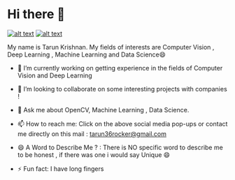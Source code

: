 # Hi there 👋
[![alt text][2.1]][2]
[![alt text][6.1]][6]

[2.1]: http://i.imgur.com/P3YfQoD.png (facebook icon with padding)
[6.1]: http://i.imgur.com/0o48UoR.png (github icon with padding)
[2]: https://www.facebook.com/profile.php?id=100009645905136
[6]: https://github.com/tarun36rocker
My name is Tarun Krishnan. My fields of interests are Computer Vision , Deep Learning , Machine Learning and Data Science😄 

<!--
**tarun36rocker/tarun36rocker** is a ✨ _special_ ✨ repository because its `README.md` (this file) appears on your GitHub profile.

Here are some ideas to get you started:
-->
- 🔭 I’m currently working on getting experience in the fields of Computer Vision and Deep Learning

- 👯 I’m looking to collaborate on some interesting projects with companies !

- 💬 Ask me about OpenCV, Machine Learning , Data Science.

- 📫 How to reach me: Click on the above social media pop-ups or contact me directly on this mail : tarun36rocker@gmail.com

- 😄 A Word to Describe Me ? : There is NO specific word to describe me to be honest , if there was one i would say Unique 😄

- ⚡ Fun fact: I have long fingers

